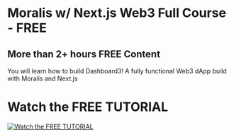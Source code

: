 # Moralis w/ Next.js Web3 Full Course - FREE
## More than 2+ hours FREE Content

You will learn how to build Dashboard3! A fully functional Web3 dApp build with Moralis and Next.js

# Watch the FREE TUTORIAL

[![Watch the FREE TUTORIAL](https://img.youtube.com/vi/nfYCSodsdn8/hqdefault.jpg)](https://youtu.be/nfYCSodsdn8)
